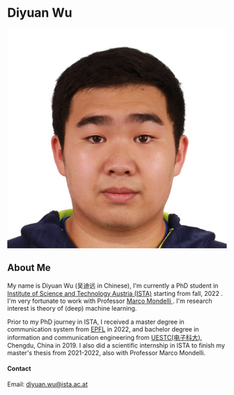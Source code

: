 # Diyuan Wu
![Profile Picture](./src/image/me.jpeg)
## About Me
My name is Diyuan Wu (吴迪远  in Chinese), I'm currently a PhD student in [Institute of Science and Technology Austria (ISTA)](https://ist.ac.at/en/home/) starting from fall, 2022 . I'm very fortunate to work with Professor [Marco Mondelli ](http://marcomondelli.com/). I'm research interest is theory of (deep) machine learning.

Prior to my PhD journey in ISTA, I received a master degree in communication system from [EPFL](https://www.epfl.ch/en/) in 2022, and bachelor degree in information and communication engineering from [UESTC(电子科大)](https://en.uestc.edu.cn/), Chengdu, China in 2019. I also did a scientific internship in ISTA to finish my master's thesis from 2021-2022, also with Professor Marco Mondelli. 



#### Contact

Email: diyuan.wu@ista.ac.at
                        
